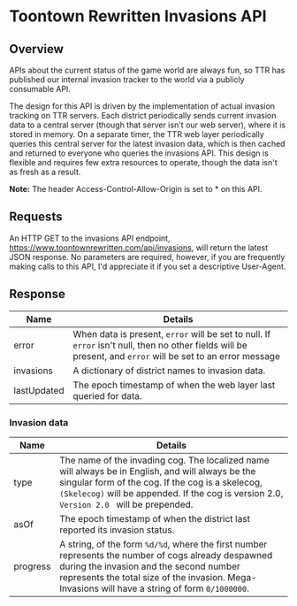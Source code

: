 # Toontown Rewritten Invasions API

## Overview
APIs about the current status of the game world are always fun, so TTR has published our internal invasion tracker to the world via a publicly consumable API.

The design for this API is driven by the implementation of actual invasion tracking on TTR servers. Each district periodically sends current invasion data to a central server (though that server isn't our web server), where it is stored in memory. On a separate timer, the TTR web layer periodically queries this central server for the latest invasion data, which is then cached and returned to everyone who queries the invasions API. This design is flexible and requires few extra resources to operate, though the data isn't as fresh as a result.

**Note:** The header Access-Control-Allow-Origin is set to * on this API.

## Requests

An HTTP GET to the invasions API endpoint, https://www.toontownrewritten.com/api/invasions, will return the latest JSON response. No parameters are required, however, if you are frequently making calls to this API, I'd appreciate it if you set a descriptive User-Agent.

## Response

| Name        | Details |
|-------------|---------|
| error       | When data is present, `error` will be set to null. If `error` isn't null, then no other fields will be present, and `error` will be set to an error message |
| invasions   | A dictionary of district names to invasion data. |
| lastUpdated | The epoch timestamp of when the web layer last queried for data. |

### Invasion data
| Name | Details |
|------|---------|
| type | The name of the invading cog. The localized name will always be in English, and will always be the singular form of the cog. If the cog is a skelecog, ` (Skelecog)` will be appended. If the cog is version 2.0, `Version 2.0 ` will be prepended. |
| asOf | The epoch timestamp of when the district last reported its invasion status. |
| progress | A string, of the form `%d/%d`, where the first number represents the number of cogs already despawned during the invasion and the second number represents the total size of the invasion. Mega-Invasions will have a string of form `0/1000000`. |
